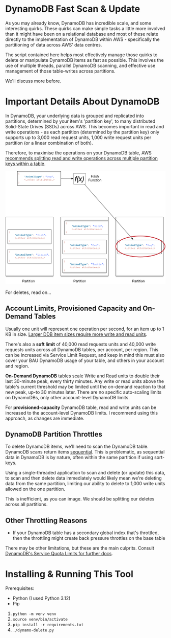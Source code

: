 # DynamoDB Fast Scan & Update

As you may already know, DynamoDB has incredible scale, and some interesting quirks. These quirks can make simple tasks a little more involved than it might have been on a relational database and most of these relate directly to the implementation of DynamoDB within AWS - specifically the partitioning of data across AWS' data centres.

The script contained here helps most effectively manage those quirks to delete or manipulate DynamoDB items as fast as possible. This involves the use of multiple threads, parallel DynamoDB scanning, and effective use management of those table-writes across partitions.

We'll discuss more before.

# Important Details About DynamoDB

In DynamoDB, your underlying data is grouped and replicated into partitions, determined by your item's 'partition key', to many distributed Solid-State Drives (SSDs) across AWS. This becomes important in read and write operations - as each partition (determined by the partition key) only supports up to 3,000 read request units, 1,000 write request units per partition (or a linear combination of both).

Therefore, to maximise the operations on your DynamoDB table, AWS [recommends splitting read and write operations across multiple partition keys within a table](https://docs.aws.amazon.com/amazondynamodb/latest/developerguide/bp-partition-key-sharding.html).

![alt text](image.png)

For deletes, read on...

## Account Limits, Provisioned Capacity and On-Demand Tables

Usually one unit will represent one operation per second, for an item up to 1 KB in size. [Larger DDB item sizes require more write and read units](https://docs.aws.amazon.com/amazondynamodb/latest/developerguide/bp-partition-key-design.html).

There's also a **soft limit** of 40,000 read requests units and 40,000 write requests units across all DynamoDB tables, per account, per region. This can be increased via Service Limit Request, and keep in mind this must also cover your BAU DynamoDB usage of your table, and others in your account and region.

**On-Demand DynamoDB** tables scale Write and Read units to double their last 30-minute peak, every thirty minutes. Any write or read units above the table's current threshold may be limited until the on-demand reaction to that new peak, up-to 30 minutes later. There are no specific auto-scaling limits on DynamoDBs, only other account-level DynamoDB limits.

For **provisioned-capacity** DynamoDB table, read and write units can be increased to the account-level DynamoDB limits. I recommend using this approach, as changes are immediate.

## DynamoDB Partition Throttles

To delete DynamoDB items, we'll need to scan the DynamoDB table. DynamoDB scans return items [sequential](https://docs.aws.amazon.com/amazondynamodb/latest/developerguide/Scan.html#Scan.ParallelScan). This is problematic, as sequential data in DynamoDB is by nature, often within the same partition if using sort-keys.

Using a single-threaded application to scan and delete (or update) this data, to scan and then delete data immediately would likely mean we're deleting data from the same partition, limiting our ability to delete to 1,000 write units allowed on the one partition.

This is inefficient, as you can image. We should be splitting our deletes across all partitions.

## Other Throttling Reasons

- If your DynamoDB table has a secondary global index that's throttled, then the throttling might create back pressure throttles on the base table

There may be other limitations, but these are the main culprits. Consult [DynamoDB's Service Quota Limits for further docs](https://docs.aws.amazon.com/amazondynamodb/latest/developerguide/ServiceQuotas.html#limits-tables).

# Installing & Running This Tool

Prerequisites:
- Python (I used Python 3.12)
- Pip

1. `python -m venv venv`
2. `source venv/bin/activate`
3. `pip install -r requirements.txt`
4. `./dynamo-delete.py`
